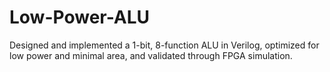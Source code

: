 # Low-Power-ALU
Designed and implemented a 1-bit, 8-function ALU in Verilog, optimized for low power and minimal area, and validated through FPGA simulation.
